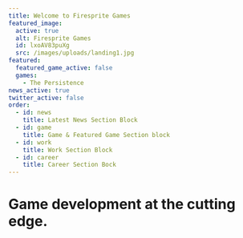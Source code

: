 ```yaml
---
title: Welcome to Firesprite Games
featured_image:
  active: true
  alt: Firesprite Games
  id: lxoAV83puXg
  src: /images/uploads/landing1.jpg
featured:
  featured_game_active: false
  games:
    - The Persistence
news_active: true
twitter_active: false
order:
  - id: news
    title: Latest News Section Block
  - id: game
    title: Game & Featured Game Section block
  - id: work
    title: Work Section Block
  - id: career
    title: Career Section Bock
---
```

# **Game development** at the **cutting edge.**
